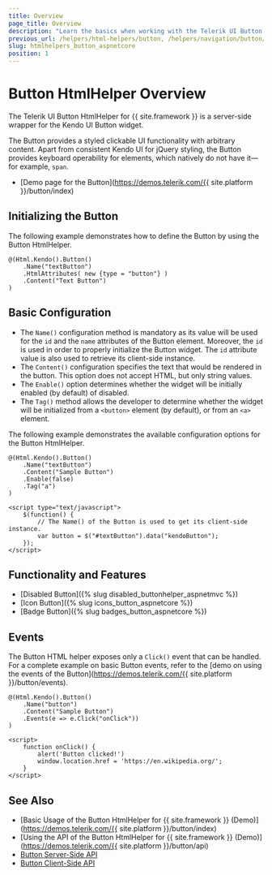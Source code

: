 ```yaml
---
title: Overview
page_title: Overview
description: "Learn the basics when working with the Telerik UI Button HtmlHelper for {{ site.framework }}."
previous_url: /helpers/html-helpers/button, /helpers/navigation/button/overview
slug: htmlhelpers_button_aspnetcore
position: 1
---
```


# Button HtmlHelper Overview

The Telerik UI Button HtmlHelper for {{ site.framework }} is a server-side wrapper for the Kendo UI Button widget.

The Button provides a styled clickable UI functionality with arbitrary content. Apart from consistent Kendo UI for jQuery styling, the Button provides keyboard operability for elements, which natively do not have it&mdash;for example, `span`.

* [Demo page for the Button](https://demos.telerik.com/{{ site.platform }}/button/index)

## Initializing the Button

The following example demonstrates how to define the Button by using the Button HtmlHelper.

```
@(Html.Kendo().Button()
    .Name("textButton")
    .HtmlAttributes( new {type = "button"} )
    .Content("Text Button")
)
```

## Basic Configuration

* The `Name()` configuration method is mandatory as its value will be used for the `id` and the `name` attributes of the Button element. Moreover, the `id` is used in order to properly initialize the Button widget. The `id` attribute value is also used to retrieve its client-side instance.
* The `Content()` configuration specifies the text that would be rendered in the button. This option does not accept HTML, but only string values.
* The `Enable()` option determines whether the widget will be initially enabled (by default) of disabled.
* The `Tag()` method allows the developer to determine whether the widget will be initialized from a `<button>` element (by default), or from an `<a>` element.

The following example demonstrates the available configuration options for the Button HtmlHelper.

```
@(Html.Kendo().Button()
	.Name("textButton")
	.Content("Sample Button")
	.Enable(false)
	.Tag("a")
)

<script type="text/javascript">
    $(function() {
        // The Name() of the Button is used to get its client-side instance.
        var button = $("#textButton").data("kendoButton");
    });
</script>
```

## Functionality and Features

* [Disabled Button]({% slug disabled_buttonhelper_aspnetmvc %})
* [Icon Button]({% slug icons_button_aspnetcore %})
* [Badge Button]({% slug badges_button_aspnetcore %})

## Events

The Button HTML helper exposes only a `Click()` event that can be handled. For a complete example on basic Button events, refer to the [demo on using the events of the Button](https://demos.telerik.com/{{ site.platform }}/button/events).

```
@(Html.Kendo().Button()
	.Name("button")
	.Content("Sample Button")
	.Events(e => e.Click("onClick"))
)

<script>
	function onClick() {
		alert('Button clicked!')
        window.location.href = 'https://en.wikipedia.org/';
	}
</script>
```

## See Also

* [Basic Usage of the Button HtmlHelper for {{ site.framework }} (Demo)](https://demos.telerik.com/{{ site.platform }}/button/index)
* [Using the API of the Button HtmlHelper for {{ site.framework }} (Demo)](https://demos.telerik.com/{{ site.platform }}/button/api)
* [Button Server-Side API](/api/button)
* [Button Client-Side API](https://docs.telerik.com/kendo-ui/api/javascript/ui/button)
